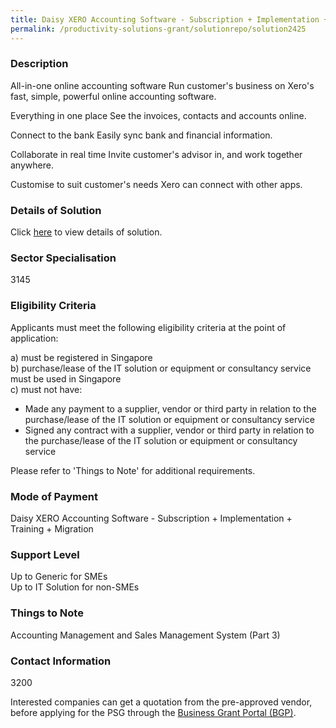 ```yaml
---
title: Daisy XERO Accounting Software - Subscription + Implementation + Training + Migration
permalink: /productivity-solutions-grant/solutionrepo/solution2425
---
```


### Description

All-in-one online accounting software
Run customer's business on Xero's fast, simple, powerful online accounting software.

Everything in one place
See the invoices, contacts and accounts online.

Connect to the bank
Easily sync bank and financial information.

Collaborate in real time
Invite customer's advisor in, and work together anywhere.

Customise to suit customer's needs
Xero can connect with other apps.

### Details of Solution

Click <a href='Daisy Consultants Pte Ltd' target='_blank' rel='noopener'>here</a> to view details of solution.

### Sector Specialisation

 3145 

### Eligibility Criteria

Applicants must meet the following eligibility criteria at the point of application:

a) must be registered in Singapore <br>
b) purchase/lease of the IT solution or equipment or consultancy service must be used in Singapore <br>
c) must not have:
- Made any payment to a supplier, vendor or third party in relation to the purchase/lease of the IT solution or equipment or consultancy service
- Signed any contract with a supplier, vendor or third party in relation to the purchase/lease of the IT solution or equipment or consultancy service

Please refer to 'Things to Note' for additional requirements.

### Mode of Payment
Daisy XERO Accounting Software - Subscription + Implementation + Training + Migration

### Support Level
Up to Generic for SMEs <br>
Up to IT Solution for non-SMEs

### Things to Note
Accounting Management and Sales Management System (Part 3)

### Contact Information
3200

Interested companies can get a quotation from the pre-approved vendor, before applying for the PSG through the <a target='_blank' rel='noopener' href='https://www.businessgrants.gov.sg/'>Business Grant Portal (BGP)</a>.

